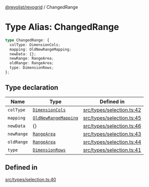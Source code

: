 [@revolist/revogrid](README.md) / ChangedRange

# Type Alias: ChangedRange

```ts
type ChangedRange: {
  colType: DimensionCols;
  mapping: OldNewRangeMapping;
  newData: {};
  newRange: RangeArea;
  oldRange: RangeArea;
  type: DimensionRows;
};
```

## Type declaration

| Name | Type | Defined in |
| ------ | ------ | ------ |
| `colType` | [`DimensionCols`](TypeAlias.DimensionCols.md) | [src/types/selection.ts:42](https://github.com/revolist/revogrid/blob/08de4537b2052abd86ff4eb5461780401e3c4fcb/src/types/selection.ts#L42) |
| `mapping` | [`OldNewRangeMapping`](TypeAlias.OldNewRangeMapping.md) | [src/types/selection.ts:45](https://github.com/revolist/revogrid/blob/08de4537b2052abd86ff4eb5461780401e3c4fcb/src/types/selection.ts#L45) |
| `newData` | \{\} | [src/types/selection.ts:46](https://github.com/revolist/revogrid/blob/08de4537b2052abd86ff4eb5461780401e3c4fcb/src/types/selection.ts#L46) |
| `newRange` | [`RangeArea`](TypeAlias.RangeArea.md) | [src/types/selection.ts:43](https://github.com/revolist/revogrid/blob/08de4537b2052abd86ff4eb5461780401e3c4fcb/src/types/selection.ts#L43) |
| `oldRange` | [`RangeArea`](TypeAlias.RangeArea.md) | [src/types/selection.ts:44](https://github.com/revolist/revogrid/blob/08de4537b2052abd86ff4eb5461780401e3c4fcb/src/types/selection.ts#L44) |
| `type` | [`DimensionRows`](TypeAlias.DimensionRows.md) | [src/types/selection.ts:41](https://github.com/revolist/revogrid/blob/08de4537b2052abd86ff4eb5461780401e3c4fcb/src/types/selection.ts#L41) |

## Defined in

[src/types/selection.ts:40](https://github.com/revolist/revogrid/blob/08de4537b2052abd86ff4eb5461780401e3c4fcb/src/types/selection.ts#L40)
